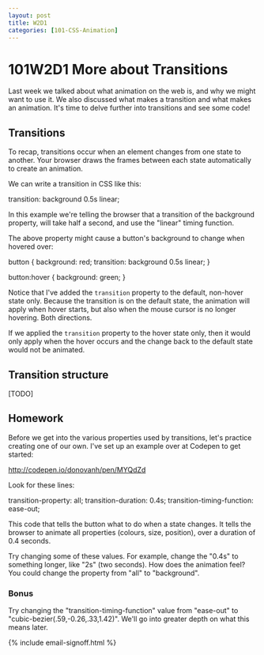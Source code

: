 ```yaml
---
layout: post
title: W2D1
categories: [101-CSS-Animation]
---
```


# 101W2D1 More about Transitions

Last week we talked about what animation on the web is, and why we might want to use it. We also discussed what makes a transition and what makes an animation. It's time to delve further into transitions and see some code!

## Transitions

To recap, transitions occur when an element changes from one state to another. Your browser draws the frames between each state automatically to create an animation.

We can write a transition in CSS like this:

  transition: background 0.5s linear;

In this example we're telling the browser that a transition of the background property, will take half a second, and use the "linear" timing function.

The above property might cause a button's background to change when hovered over:

button {
  background: red;
  transition: background 0.5s linear;
}

button:hover {
  background: green;
}

Notice that I've added the `transition` property to the default, non-hover state only. Because the transition is on the default state, the animation will apply when hover starts, but also when the mouse cursor is no longer hovering. Both directions.

If we applied the `transition` property to the hover state only, then it would only apply when the hover occurs and the change back to the default state would not be animated.

## Transition structure

[TODO]

## Homework

Before we get into the various properties used by transitions, let's practice creating one of our own. I've set up an example over at Codepen to get started:

http://codepen.io/donovanh/pen/MYQdZd

Look for these lines:

  transition-property: all;
  transition-duration: 0.4s;
  transition-timing-function: ease-out;

This code that tells the button what to do when a state changes. It tells the browser to animate all properties (colours, size, position), over a duration of 0.4 seconds.

Try changing some of these values. For example, change the "0.4s" to something longer, like "2s" (two seconds). How does the animation feel? You could change the property from "all" to "background".

### Bonus

Try changing the "transition-timing-function" value from "ease-out" to "cubic-bezier(.59,-0.26,.33,1.42)". We'll go into greater depth on what this means later.

{% include email-signoff.html %}
